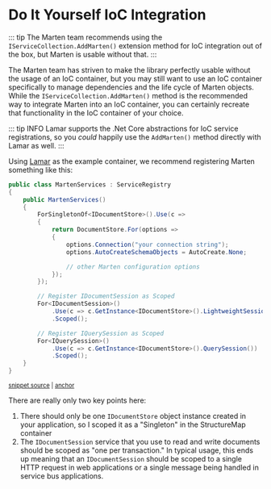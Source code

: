 # Do It Yourself IoC Integration

::: tip
The Marten team recommends using the `IServiceCollection.AddMarten()` extension method
for IoC integration out of the box, but Marten is usable without that.
:::

The Marten team has striven to make the library perfectly usable without the usage of an IoC container, but you may still want to
use an IoC container specifically to manage dependencies and the life cycle of Marten objects.
While the `IServiceCollection.AddMarten()` method is the recommended way to integrate Marten
into an IoC container, you can certainly recreate that functionality in the IoC container
of your choice.

::: tip INFO
Lamar supports the .Net Core abstractions for IoC service registrations, so you *could* happily
use the `AddMarten()` method directly with Lamar as well.
:::

Using [Lamar](https://jasperfx.github.io/lamar) as the example container, we recommend registering Marten something like this:

<!-- snippet: sample_MartenServices -->
<a id='snippet-sample_martenservices'></a>
```cs
public class MartenServices : ServiceRegistry
{
    public MartenServices()
    {
        ForSingletonOf<IDocumentStore>().Use(c =>
        {
            return DocumentStore.For(options =>
            {
                options.Connection("your connection string");
                options.AutoCreateSchemaObjects = AutoCreate.None;

                // other Marten configuration options
            });
        });

        // Register IDocumentSession as Scoped
        For<IDocumentSession>()
            .Use(c => c.GetInstance<IDocumentStore>().LightweightSession())
            .Scoped();

        // Register IQuerySession as Scoped
        For<IQuerySession>()
            .Use(c => c.GetInstance<IDocumentStore>().QuerySession())
            .Scoped();
    }
}
```
<sup><a href='https://github.com/JasperFx/marten/blob/master/src/Marten.Testing/DevelopmentModeRegistry.cs#L8-L35' title='Snippet source file'>snippet source</a> | <a href='#snippet-sample_martenservices' title='Start of snippet'>anchor</a></sup>
<!-- endSnippet -->

There are really only two key points here:

1. There should only be one `IDocumentStore` object instance created in your application, so I scoped it as a "Singleton" in the StructureMap container
1. The `IDocumentSession` service that you use to read and write documents should be scoped as "one per transaction." In typical usage, this
   ends up meaning that an `IDocumentSession` should be scoped to a single HTTP request in web applications or a single message being handled in service
   bus applications.
